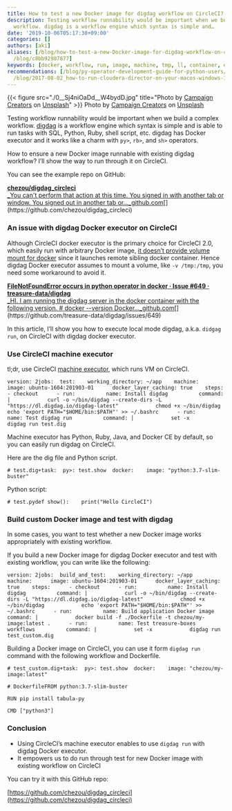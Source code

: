 ```yaml
---
title: How to test a new Docker image for digdag workflow on CircleCI?
description: Testing workflow runnability would be important when we build a complex
  workflow. digdag is a workflow engine which syntax is simple and…
date: '2019-10-06T05:17:30+09:00'
categories: []
authors: [aki]
aliases: [/blog/how-to-test-a-new-Docker-image-for-digdag-workflow-on-circleci-c8bb92987877,
  /blog/c8bb92987877]
keywords: [docker, workflow, run, image, machine, tmp, ll, container, existing, repo]
recommendations: [/blog/py-operator-development-guide-for-python-users/, /blog/2019-11-26_how-to-release-python-package-from-github-actions-d5a1d8edba6e/,
  /blog/2017-08-02_how-to-run-cloudera-director-on-your-macos-windows-10-710f82aa1d63/]
---
```


{{< figure src="./0__Sj4niOaDd__W4bydD.jpg" title="Photo by [Campaign Creators](https://unsplash.com/@campaign_creators?utm_source=medium&utm_medium=referral) on [Unsplash](https://unsplash.com?utm_source=medium&utm_medium=referral)" >}}
Photo by [Campaign Creators](https://unsplash.com/@campaign_creators?utm_source=medium&utm_medium=referral) on [Unsplash](https://unsplash.com?utm_source=medium&utm_medium=referral)

Testing workflow runnability would be important when we build a complex workflow. [digdag](https://www.digdag.io) is a workflow engine which syntax is simple and is able to run tasks with SQL, Python, Ruby, shell script, etc. digdag has Docker executor and it works like a charm with `py>`, `rb>`, and `sh>` operators.

How to ensure a new Docker image runnable with existing digdag workflow? I’ll show the way to run through it on CircleCI.

You can see the example repo on GitHub:

[**chezou/digdag\_circleci**  
_You can't perform that action at this time. You signed in with another tab or window. You signed out in another tab or…_github.com](https://github.com/chezou/digdag_circleci "https://github.com/chezou/digdag_circleci")[](https://github.com/chezou/digdag_circleci)

### An issue with digdag Docker executor on CircleCI

Although CircleCI docker executor is the primary choice for CircleCI 2.0, which easily run with arbitrary Docker image, [it doesn’t provide volume mount for docker](https://support.circleci.com/hc/en-us/articles/360007324514-How-can-I-mount-volumes-to-docker-containers-) since it launches remote sibling docker container. Hence digdag Docker executor assumes to mount a volume, like `-v /tmp:/tmp`, you need some workaround to avoid it.

[**FileNotFoundError occurs in python operator in docker · Issue #649 · treasure-data/digdag**  
_HI. I am running the digdag server in the docker container with the following version. # docker --version Docker…_github.com](https://github.com/treasure-data/digdag/issues/649 "https://github.com/treasure-data/digdag/issues/649")[](https://github.com/treasure-data/digdag/issues/649)

In this article, I’ll show you how to execute local mode digdag, a.k.a. `didgag run`, on CircleCI with digdag docker executor.

### Use CircleCI machine executor

tl;dr, use CircleCI [machine executor](https://circleci.com/docs/2.0/executor-types/#using-machine), which runs VM on CircleCI.

```
version: 2jobs:  test:    working_directory: ~/app    machine:      image: ubuntu-1604:201903-01      docker_layer_caching: true    steps:      - checkout      - run:          name: Install digdag          command: |            curl -o ~/bin/digdag --create-dirs -L "https://dl.digdag.io/digdag-latest"            chmod +x ~/bin/digdag            echo 'export PATH="$HOME/bin:$PATH"' >> ~/.bashrc      - run:          name: Test digdag run          command: |            set -x            digdag run test.dig
```

Machine executor has Python, Ruby, Java, and Docker CE by default, so you can easily run digdag on CircleCI.

Here are the dig file and Python script.

```
# test.dig+task:  py>: test.show  docker:    image: "python:3.7-slim-buster"
```

Python script:

```
# test.pydef show():    print("Hello CircleCI")
```

### Build custom Docker image and test with digdag

In some cases, you want to test whether a new Docker image works appropriately with existing workflow.

If you build a new Docker image for digdag Docker executor and test with existing workflow, you can write like the following:

```
version: 2jobs:  build_and_test:    working_directory: ~/app    machine:      image: ubuntu-1604:201903-01      docker_layer_caching: true    steps:      - checkout      - run:          name: Install digdag          command: |            curl -o ~/bin/digdag --create-dirs -L "https://dl.digdag.io/digdag-latest"            chmod +x ~/bin/digdag            echo 'export PATH="$HOME/bin:$PATH"' >> ~/.bashrc      - run:          name: Build application Docker image          command: |            docker build -f ./Dockerfile -t chezou/my-image:latest .      - run:          name: Test treasure-boxes workflows          command: |            set -x            digdag run test_custom.dig
```

Building a Docker image on CircleCI, you can use it form `digdag run` command with the following workflow and Dockerfile.

```
# test_custom.dig+task:  py>: test.show  docker:    image: "chezou/my-image:latest"
```

```
# DockerfileFROM python:3.7-slim-buster
```

```
RUN pip install tabula-py
```

```
CMD ["python3"]
```

### Conclusion

*   Using CircleCI’s machine executor enables to use `digdag run` with digdag Docker executor.
*   It empowers us to do run through test for new Docker image with existing workflow on CircleCI

You can try it with this GitHub repo:

[https://github.com/chezou/digdag_circleci](https://github.com/chezou/digdag_circleci)
